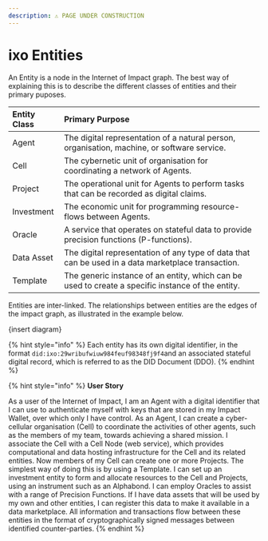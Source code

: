 ```yaml
---
description: ⚠️ PAGE UNDER CONSTRUCTION
---
```


# ixo Entities

An Entity is a node in the Internet of Impact graph. The best way of explaining this is to describe the different classes of entities and their primary puposes.

| Entity Class | Primary Purpose |
| :--- | :--- |
| Agent | The digital representation of a natural person, organisation, machine, or software service. |
| Cell | The cybernetic unit of organisation for coordinating a network of Agents. |
| Project | The operational unit for Agents to perform tasks that can be recorded as digital claims. |
| Investment | The economic unit for programming resource-flows between Agents. |
| Oracle | A service that operates on stateful data to provide precision functions \(P-functions\). |
| Data Asset | The digital representation of any type of data that can be used in a data marketplace transaction. |
| Template | The generic instance of an entity, which can be used to create a specific instance of the entity.  |

Entities are inter-linked. The relationships between entities are the edges of the impact graph, as illustrated in the example below.

 {insert diagram}

{% hint style="info" %}
Each entity has its own digital identifier, in the format `did:ixo:29wribufwiuw984feuf98348fj9f4`and an associated stateful digital record, which is referred to as the DID Document \(DDO\).
{% endhint %}

{% hint style="info" %}
**User Story**

As a user of the Internet of Impact,  I am an Agent with a digital identifier that I can use to authenticate myself with keys that are stored in my Impact Wallet, over which only I have control. As an Agent, I can create a cyber-cellular organisation \(Cell\) to coordinate the activities of other agents, such as the members of my team, towards achieving a shared mission. I associate the Cell with a Cell Node (web service), which provides computational and data hosting infrastructure for the Cell and its related entities. Now members of my Cell can create one or more Projects. The simplest way of doing this is by using a Template. I can set up an investment entity to form and allocate resources to the Cell and Projects, using an instrument such as an Alphabond. I can employ Oracles to assist with a range of Precision Functions. If I have data assets that will be used by my own and other entities, I can register this data to make it available in a data marketplace. All information and transactions flow between these entities in the format of cryptographically signed messages between identified counter-parties. 
{% endhint %}

